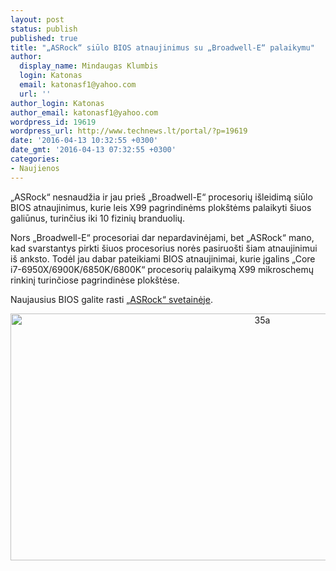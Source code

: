 ```yaml
---
layout: post
status: publish
published: true
title: "„ASRock“ siūlo BIOS atnaujinimus su „Broadwell-E“ palaikymu"
author:
  display_name: Mindaugas Klumbis
  login: Katonas
  email: katonasf1@yahoo.com
  url: ''
author_login: Katonas
author_email: katonasf1@yahoo.com
wordpress_id: 19619
wordpress_url: http://www.technews.lt/portal/?p=19619
date: '2016-04-13 10:32:55 +0300'
date_gmt: '2016-04-13 07:32:55 +0300'
categories:
- Naujienos
---
```

<p>„ASRock“ nesnaudžia ir jau prieš „Broadwell-E“ procesorių išleidimą siūlo BIOS atnaujinimus, kurie leis X99 pagrindinėms plokštėms palaikyti šiuos galiūnus, turinčius iki 10 fizinių branduolių.</p>
<p>Nors „Broadwell-E“ procesoriai dar nepardavinėjami, bet „ASRock“ mano, kad svarstantys pirkti šiuos procesorius norės pasiruošti šiam atnaujinimui iš anksto. Todėl jau dabar pateikiami BIOS atnaujinimai, kurie įgalins „Core i7-6950X/6900K/6850K/6800K“ procesorių palaikymą X99 mikroschemų rinkinį turinčiose pagrindinėse plokštėse.</p>
<p>Naujausius BIOS galite rasti <a href="http://www.asrock.com.tw/mb/index.asp?s=2011-3" target="_blank">„ASRock“ svetainėje</a>.</p>
<p style="text-align: center;"><a href="http://www.technews.lt/portal/wp-content/uploads/2016/04/35a.jpg"><img class="alignnone wp-image-19620 size-full" src="http://www.technews.lt/portal/wp-content/uploads/2016/04/35a.jpg" alt="35a" width="790" height="395" /></a></p>
